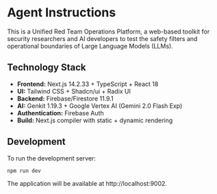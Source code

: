 # Agent Instructions

This is a Unified Red Team Operations Platform, a web-based toolkit for security researchers and AI developers to test the safety filters and operational boundaries of Large Language Models (LLMs).

## Technology Stack

- **Frontend:** Next.js 14.2.33 + TypeScript + React 18
- **UI:** Tailwind CSS + Shadcn/ui + Radix UI
- **Backend:** Firebase/Firestore 11.9.1
- **AI:** Genkit 1.19.3 + Google Vertex AI (Gemini 2.0 Flash Exp)
- **Authentication:** Firebase Auth
- **Build:** Next.js compiler with static + dynamic rendering

## Development

To run the development server:
```bash
npm run dev
```
The application will be available at http://localhost:9002.
